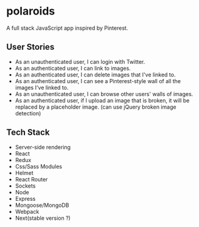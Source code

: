 # polaroids
A full stack JavaScript app inspired by Pinterest.

## User Stories 

* As an unauthenticated user, I can login with Twitter.
* As an authenticated user, I can link to images.
* As an authenticated user, I can delete images that I've linked to.
* As an authenticated user, I can see a Pinterest-style wall of all the images I've linked to.
* As an unauthenticated user, I can browse other users' walls of images.
* As an authenticated user, if I upload an image that is broken, it will be replaced by a placeholder image. (can use jQuery broken image detection)

## Tech Stack
* Server-side rendering
* React
* Redux
* Css/Sass Modules
* Helmet
* React Router
* Sockets
* Node
* Express
* Mongoose/MongoDB
* Webpack
* Next(stable version ?)
